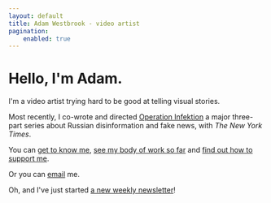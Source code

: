 ```yaml
---
layout: default
title: Adam Westbrook - video artist
pagination:
    enabled: true
---
```


# Hello, I'm Adam.

I'm a video artist trying hard to be good at telling visual stories.

Most recently, I co-wrote and directed [Operation Infektion](http://www.adamwestbrook.co.uk/operation-infektion/) a major three-part series about Russian disinformation and fake news, with *The New York Times*.

You can [get to know me](/story), [see my body of work so far](/portfolio) and [find out how to support me](/support).

Or you can [email](mailto:adam@adamwestbrook.co.uk) me.

Oh, and I've just started [a new weekly newsletter](http://adamwestbrook.substack.com)!
